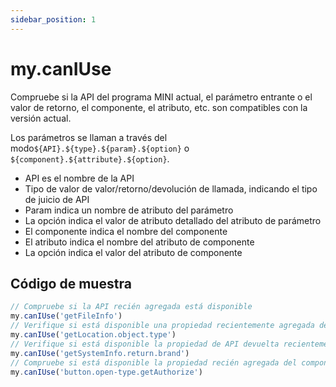 ```yaml
---
sidebar_position: 1
---
```



# my.canIUse

Compruebe si la API del programa MINI actual, el parámetro entrante o el valor de retorno, el componente, el atributo, etc. son compatibles con la versión actual.

Los parámetros se llaman a través del modo```${API}.${type}.${param}.${option}``` o ```${component}.${attribute}.${option}```.

* API es el nombre de la API
* Tipo de valor de valor/retorno/devolución de llamada, indicando el tipo de juicio de API
* Param indica un nombre de atributo del parámetro
* La opción indica el valor de atributo detallado del atributo de parámetro
* El componente indica el nombre del componente
* El atributo indica el nombre del atributo de componente
* La opción indica el valor del atributo de componente

## Código de muestra

```js
// Compruebe si la API recién agregada está disponible
my.canIUse('getFileInfo')
// Verifique si está disponible una propiedad recientemente agregada de API
my.canIUse('getLocation.object.type')
// Verifique si está disponible la propiedad de API devuelta recientemente agregada
my.canIUse('getSystemInfo.return.brand')
// Compruebe si está disponible la propiedad recién agregada del componente
my.canIUse('button.open-type.getAuthorize')
```